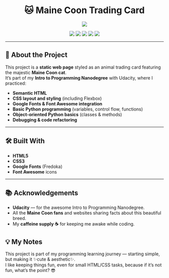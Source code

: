 <h1 align="center">🐱 Maine Coon Trading Card</h1>

<p align="center">
  <a href="https://git.io/typing-svg">
    <img src="https://readme-typing-svg.herokuapp.com?font=Fira+Code&pause=3000&color=A0CFD4&width=900&lines=Discover,+Connect,+and+Celebrate+Animal+Wonders+Instantly+🐾;Educational+project+for+Udacity’s+Intro+to+Programming+Nanodegree">
  </a>
</p>

<p align="center">
  <a href="#"><img src="https://img.shields.io/badge/HTML-67%25-orange?style=for-the-badge&logo=html5&logoColor=white"></a>
  <a href="#"><img src="https://img.shields.io/badge/CSS-33%25-blue?style=for-the-badge&logo=css3&logoColor=white"></a>
  <a href="#"><img src="https://img.shields.io/badge/Languages-2-purple?style=for-the-badge"></a>
  <a href="https://www.udacity.com/"><img src="https://img.shields.io/badge/Udacity-Project-blue?style=for-the-badge&logo=udacity"></a>
  <a href="#"><img src="https://img.shields.io/badge/Made%20With-%E2%9D%A4-red?style=for-the-badge"></a>
</p>


---

## 📌 About the Project
This project is a **static web page** styled as an animal trading card featuring the majestic **Maine Coon cat**.  
It’s part of my **Intro to Programming Nanodegree** with Udacity, where I practiced:

- **Semantic HTML**
- **CSS layout and styling** (including Flexbox)
- **Google Fonts & Font Awesome integration**
- **Basic Python programming** (variables, control flow, functions)
- **Object-oriented Python basics** (classes & methods)
- **Debugging & code refactoring**

---

## 🛠 Built With
- **HTML5**
- **CSS3**
- **Google Fonts** (Fredoka)
- **Font Awesome** icons

---

## 📚 Acknowledgements

- **Udacity** — for the awesome Intro to Programming Nanodegree.
- All the **Maine Coon fans** and websites sharing facts about this beautiful breed.
- My **caffeine supply ☕** for keeping me awake while coding.

## 💡 My Notes

This project is part of my programming learning journey — starting simple, but making it ✨cute & aesthetic✨.  
I like keeping things fun, even for small HTML/CSS tasks, because if it’s not fun, what’s the point? 😎
